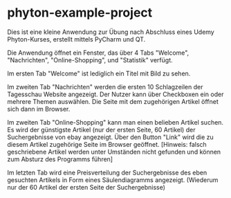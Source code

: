 # phyton-example-project

Dies ist eine kleine Anwendung zur Übung nach Abschluss eines Udemy Phyton-Kurses, erstellt mittels PyCharm und QT.

Die Anwendung öffnet ein Fenster, das über 4 Tabs "Welcome", "Nachrichten", "Online-Shopping", und "Statistik" verfügt. 

Im ersten Tab "Welcome" ist lediglich ein Titel mit Bild zu sehen.

Im zweiten Tab "Nachrichten" werden die ersten 10 Schlagzeilen der Tagesschau Website angezeigt. 
Der Nutzer kann über Checkboxen ein oder mehrere Themen auswählen. Die Seite mit dem zugehörigen Artikel öffnet sich dann im Browser. 

Im zweiten Tab "Online-Shopping" kann man einen belieben Artikel suchen.
Es wird der günstigste Artikel (nur der ersten Seite, 60 Artikel) der Suchergebnisse von ebay angezeigt.
Über den Button "Link" wird die zu diesem Artikel zugehörige Seite im Browser geöffnet.
[Hinweis: falsch geschriebene Artikel werden unter Umständen nicht gefunden und können zum Absturz des Programms führen]

Im letzten Tab wird eine Preisverteilung der Suchergebnisse des eben gesuchten Artikels in Form eines Säulendiagramms angezeigt.
(Wiederum nur der 60 Artikel der ersten Seite der Suchergebnisse)
